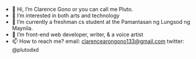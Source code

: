 - 👋 Hi, I’m Clarence Gono or you can call me Pluto. 
- 👀 I’m interested in both arts and technology
- 🌱 I’m currently a freshman cs student at the Pamantasan ng Lungsod ng Maynila.
- 💞️ I’m front-end web developer, writer, & a voice artist
- 📫 How to reach me?
      email: clarencearongono133@gmail.com
      twitter: @plutodxd


<!---
plutodx/plutodx is a ✨ special ✨ repository because its `README.md` (this file) appears on your GitHub profile.
You can click the Preview link to take a look at your changes.
--->

